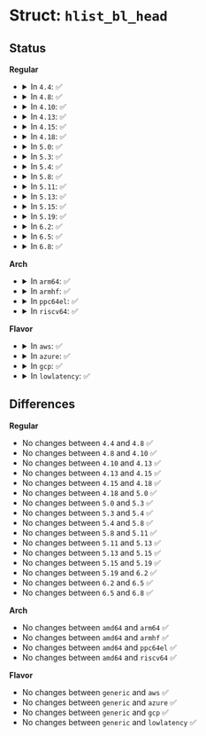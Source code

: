 # Struct: <code>hlist_bl_head</code>

## Status
<b>Regular</b>
<ul>
<li>
<details>
<summary>In <code>4.4</code>: ✅</summary>

```c
struct hlist_bl_head {
    struct hlist_bl_node *first;
};
```
</details>
</li>
<li>
<details>
<summary>In <code>4.8</code>: ✅</summary>

```c
struct hlist_bl_head {
    struct hlist_bl_node *first;
};
```
</details>
</li>
<li>
<details>
<summary>In <code>4.10</code>: ✅</summary>

```c
struct hlist_bl_head {
    struct hlist_bl_node *first;
};
```
</details>
</li>
<li>
<details>
<summary>In <code>4.13</code>: ✅</summary>

```c
struct hlist_bl_head {
    struct hlist_bl_node *first;
};
```
</details>
</li>
<li>
<details>
<summary>In <code>4.15</code>: ✅</summary>

```c
struct hlist_bl_head {
    struct hlist_bl_node *first;
};
```
</details>
</li>
<li>
<details>
<summary>In <code>4.18</code>: ✅</summary>

```c
struct hlist_bl_head {
    struct hlist_bl_node *first;
};
```
</details>
</li>
<li>
<details>
<summary>In <code>5.0</code>: ✅</summary>

```c
struct hlist_bl_head {
    struct hlist_bl_node *first;
};
```
</details>
</li>
<li>
<details>
<summary>In <code>5.3</code>: ✅</summary>

```c
struct hlist_bl_head {
    struct hlist_bl_node *first;
};
```
</details>
</li>
<li>
<details>
<summary>In <code>5.4</code>: ✅</summary>

```c
struct hlist_bl_head {
    struct hlist_bl_node *first;
};
```
</details>
</li>
<li>
<details>
<summary>In <code>5.8</code>: ✅</summary>

```c
struct hlist_bl_head {
    struct hlist_bl_node *first;
};
```
</details>
</li>
<li>
<details>
<summary>In <code>5.11</code>: ✅</summary>

```c
struct hlist_bl_head {
    struct hlist_bl_node *first;
};
```
</details>
</li>
<li>
<details>
<summary>In <code>5.13</code>: ✅</summary>

```c
struct hlist_bl_head {
    struct hlist_bl_node *first;
};
```
</details>
</li>
<li>
<details>
<summary>In <code>5.15</code>: ✅</summary>

```c
struct hlist_bl_head {
    struct hlist_bl_node *first;
};
```
</details>
</li>
<li>
<details>
<summary>In <code>5.19</code>: ✅</summary>

```c
struct hlist_bl_head {
    struct hlist_bl_node *first;
};
```
</details>
</li>
<li>
<details>
<summary>In <code>6.2</code>: ✅</summary>

```c
struct hlist_bl_head {
    struct hlist_bl_node *first;
};
```
</details>
</li>
<li>
<details>
<summary>In <code>6.5</code>: ✅</summary>

```c
struct hlist_bl_head {
    struct hlist_bl_node *first;
};
```
</details>
</li>
<li>
<details>
<summary>In <code>6.8</code>: ✅</summary>

```c
struct hlist_bl_head {
    struct hlist_bl_node *first;
};
```
</details>
</li>
</ul>
<b>Arch</b>
<ul>
<li>
<details>
<summary>In <code>arm64</code>: ✅</summary>

```c
struct hlist_bl_head {
    struct hlist_bl_node *first;
};
```
</details>
</li>
<li>
<details>
<summary>In <code>armhf</code>: ✅</summary>

```c
struct hlist_bl_head {
    struct hlist_bl_node *first;
};
```
</details>
</li>
<li>
<details>
<summary>In <code>ppc64el</code>: ✅</summary>

```c
struct hlist_bl_head {
    struct hlist_bl_node *first;
};
```
</details>
</li>
<li>
<details>
<summary>In <code>riscv64</code>: ✅</summary>

```c
struct hlist_bl_head {
    struct hlist_bl_node *first;
};
```
</details>
</li>
</ul>
<b>Flavor</b>
<ul>
<li>
<details>
<summary>In <code>aws</code>: ✅</summary>

```c
struct hlist_bl_head {
    struct hlist_bl_node *first;
};
```
</details>
</li>
<li>
<details>
<summary>In <code>azure</code>: ✅</summary>

```c
struct hlist_bl_head {
    struct hlist_bl_node *first;
};
```
</details>
</li>
<li>
<details>
<summary>In <code>gcp</code>: ✅</summary>

```c
struct hlist_bl_head {
    struct hlist_bl_node *first;
};
```
</details>
</li>
<li>
<details>
<summary>In <code>lowlatency</code>: ✅</summary>

```c
struct hlist_bl_head {
    struct hlist_bl_node *first;
};
```
</details>
</li>
</ul>

## Differences
<b>Regular</b>
<ul>
<li>
No changes between <code>4.4</code> and <code>4.8</code> ✅
</li>
<li>
No changes between <code>4.8</code> and <code>4.10</code> ✅
</li>
<li>
No changes between <code>4.10</code> and <code>4.13</code> ✅
</li>
<li>
No changes between <code>4.13</code> and <code>4.15</code> ✅
</li>
<li>
No changes between <code>4.15</code> and <code>4.18</code> ✅
</li>
<li>
No changes between <code>4.18</code> and <code>5.0</code> ✅
</li>
<li>
No changes between <code>5.0</code> and <code>5.3</code> ✅
</li>
<li>
No changes between <code>5.3</code> and <code>5.4</code> ✅
</li>
<li>
No changes between <code>5.4</code> and <code>5.8</code> ✅
</li>
<li>
No changes between <code>5.8</code> and <code>5.11</code> ✅
</li>
<li>
No changes between <code>5.11</code> and <code>5.13</code> ✅
</li>
<li>
No changes between <code>5.13</code> and <code>5.15</code> ✅
</li>
<li>
No changes between <code>5.15</code> and <code>5.19</code> ✅
</li>
<li>
No changes between <code>5.19</code> and <code>6.2</code> ✅
</li>
<li>
No changes between <code>6.2</code> and <code>6.5</code> ✅
</li>
<li>
No changes between <code>6.5</code> and <code>6.8</code> ✅
</li>
</ul>
<b>Arch</b>
<ul>
<li>
No changes between <code>amd64</code> and <code>arm64</code> ✅
</li>
<li>
No changes between <code>amd64</code> and <code>armhf</code> ✅
</li>
<li>
No changes between <code>amd64</code> and <code>ppc64el</code> ✅
</li>
<li>
No changes between <code>amd64</code> and <code>riscv64</code> ✅
</li>
</ul>
<b>Flavor</b>
<ul>
<li>
No changes between <code>generic</code> and <code>aws</code> ✅
</li>
<li>
No changes between <code>generic</code> and <code>azure</code> ✅
</li>
<li>
No changes between <code>generic</code> and <code>gcp</code> ✅
</li>
<li>
No changes between <code>generic</code> and <code>lowlatency</code> ✅
</li>
</ul>
